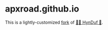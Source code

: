 apxroad.github.io
================================
This is a lightly-customized [fork](https://github.com/HynDuf/hynduf.github.io) of [🌸🐳 HynDuf 👋](https://hynduf.github.io). 
